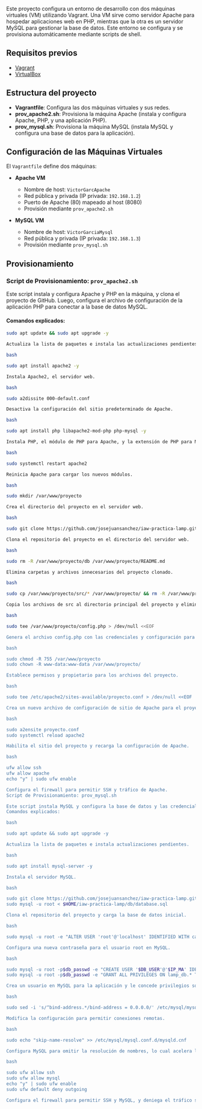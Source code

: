 
Este proyecto configura un entorno de desarrollo con dos máquinas virtuales (VM) utilizando Vagrant. Una VM sirve como servidor Apache para hospedar aplicaciones web en PHP, mientras que la otra es un servidor MySQL para gestionar la base de datos. Este entorno se configura y se provisiona automáticamente mediante scripts de shell.

## Requisitos previos

- [Vagrant](https://www.vagrantup.com/downloads)
- [VirtualBox](https://www.virtualbox.org/)

## Estructura del proyecto

- **Vagrantfile**: Configura las dos máquinas virtuales y sus redes.
- **prov_apache2.sh**: Provisiona la máquina Apache (instala y configura Apache, PHP, y una aplicación PHP).
- **prov_mysql.sh**: Provisiona la máquina MySQL (instala MySQL y configura una base de datos para la aplicación).

## Configuración de las Máquinas Virtuales

El `Vagrantfile` define dos máquinas:

- **Apache VM**
  - Nombre de host: `VictorGarcApache`
  - Red pública y privada (IP privada: `192.168.1.2`)
  - Puerto de Apache (80) mapeado al host (8080)
  - Provisión mediante `prov_apache2.sh`
  
- **MySQL VM**
  - Nombre de host: `VictorGarciaMysql`
  - Red pública y privada (IP privada: `192.168.1.3`)
  - Provisión mediante `prov_mysql.sh`

## Provisionamiento

### Script de Provisionamiento: `prov_apache2.sh`

Este script instala y configura Apache y PHP en la máquina, y clona el proyecto de GitHub. Luego, configura el archivo de configuración de la aplicación PHP para conectar a la base de datos MySQL.

#### Comandos explicados:

```bash
sudo apt update && sudo apt upgrade -y

Actualiza la lista de paquetes e instala las actualizaciones pendientes del sistema.

bash

sudo apt install apache2 -y

Instala Apache2, el servidor web.

bash

sudo a2dissite 000-default.conf

Desactiva la configuración del sitio predeterminado de Apache.

bash

sudo apt install php libapache2-mod-php php-mysql -y

Instala PHP, el módulo de PHP para Apache, y la extensión de PHP para MySQL.

bash

sudo systemctl restart apache2

Reinicia Apache para cargar los nuevos módulos.

bash

sudo mkdir /var/www/proyecto

Crea el directorio del proyecto en el servidor web.

bash

sudo git clone https://github.com/josejuansanchez/iaw-practica-lamp.git /var/www/proyecto

Clona el repositorio del proyecto en el directorio del servidor web.

bash

sudo rm -R /var/www/proyecto/db /var/www/proyecto/README.md

Elimina carpetas y archivos innecesarios del proyecto clonado.

bash

sudo cp /var/www/proyecto/src/* /var/www/proyecto/ && rm -R /var/www/proyecto/src/

Copia los archivos de src al directorio principal del proyecto y elimina la carpeta src.

bash

sudo tee /var/www/proyecto/config.php > /dev/null <<EOF

Genera el archivo config.php con las credenciales y configuración para la base de datos, reemplazando DB_HOST, DB_USER, y DB_PASSWORD.

bash

sudo chmod -R 755 /var/www/proyecto
sudo chown -R www-data:www-data /var/www/proyecto/

Establece permisos y propietario para los archivos del proyecto.

bash

sudo tee /etc/apache2/sites-available/proyecto.conf > /dev/null <<EOF

Crea un nuevo archivo de configuración de sitio de Apache para el proyecto.

bash

sudo a2ensite proyecto.conf
sudo systemctl reload apache2

Habilita el sitio del proyecto y recarga la configuración de Apache.

bash

ufw allow ssh
ufw allow apache
echo "y" | sudo ufw enable

Configura el firewall para permitir SSH y tráfico de Apache.
Script de Provisionamiento: prov_mysql.sh

Este script instala MySQL y configura la base de datos y las credenciales de usuario necesarias para la aplicación PHP.
Comandos explicados:

bash

sudo apt update && sudo apt upgrade -y

Actualiza la lista de paquetes e instala actualizaciones pendientes.

bash

sudo apt install mysql-server -y

Instala el servidor MySQL.

bash

sudo git clone https://github.com/josejuansanchez/iaw-practica-lamp.git $HOME/iaw-practica-lamp
sudo mysql -u root < $HOME/iaw-practica-lamp/db/database.sql

Clona el repositorio del proyecto y carga la base de datos inicial.

bash

sudo mysql -u root -e "ALTER USER 'root'@'localhost' IDENTIFIED WITH caching_sha2_password BY '$db_passwd';"

Configura una nueva contraseña para el usuario root en MySQL.

bash

sudo mysql -u root -p$db_passwd -e "CREATE USER '$DB_USER'@'$IP_MA' IDENTIFIED BY '$DB_PASS';"
sudo mysql -u root -p$db_passwd -e "GRANT ALL PRIVILEGES ON lamp_db.* TO '$DB_USER'@'$IP_MA'; FLUSH PRIVILEGES;"

Crea un usuario en MySQL para la aplicación y le concede privilegios sobre la base de datos.

bash

sudo sed -i 's/^bind-address.*/bind-address = 0.0.0.0/' /etc/mysql/mysql.conf.d/mysqld.cnf

Modifica la configuración para permitir conexiones remotas.

bash

sudo echo "skip-name-resolve" >> /etc/mysql/mysql.conf.d/mysqld.cnf

Configura MySQL para omitir la resolución de nombres, lo cual acelera las conexiones cuando no hay Internet.

bash

sudo ufw allow ssh
sudo ufw allow mysql
echo "y" | sudo ufw enable
sudo ufw default deny outgoing

Configura el firewall para permitir SSH y MySQL, y deniega el tráfico saliente por defecto.
